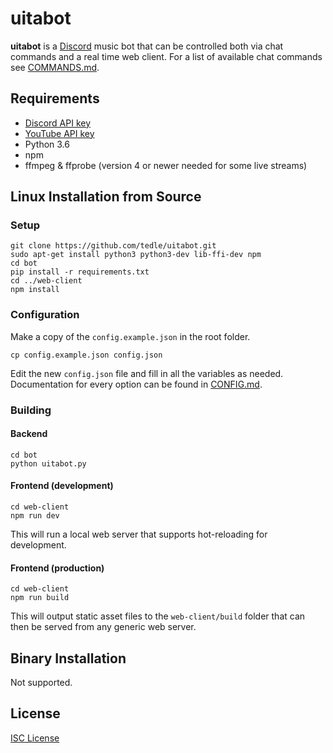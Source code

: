 # uitabot
**uitabot** is a [Discord](https://discordapp.com/) music bot that can be controlled both via chat commands and a real time web client. For a list of available chat commands see [COMMANDS.md](COMMANDS.md).

## Requirements
* [Discord API key](https://discordapp.com/developers)
* [YouTube API key](https://developers.google.com/youtube/v3/)
* Python 3.6
* npm
* ffmpeg & ffprobe (version 4 or newer needed for some live streams)

## Linux Installation from Source
### Setup
```
git clone https://github.com/tedle/uitabot.git
sudo apt-get install python3 python3-dev lib-ffi-dev npm
cd bot
pip install -r requirements.txt
cd ../web-client
npm install
```

### Configuration
Make a copy of the `config.example.json` in the root folder.
```
cp config.example.json config.json
```
Edit the new `config.json` file and fill in all the variables as needed. Documentation for every option can be found in [CONFIG.md](CONFIG.md).

### Building
#### Backend
```
cd bot
python uitabot.py
```
#### Frontend (development)
```
cd web-client
npm run dev
```
This will run a local web server that supports hot-reloading for development.
#### Frontend (production)
```
cd web-client
npm run build
```
This will output static asset files to the `web-client/build` folder that can then be served from any generic web server.

## Binary Installation
Not supported.

## License
[ISC License](LICENSE)
